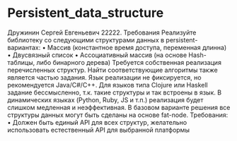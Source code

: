 # Persistent_data_structure
Дружинин Сергей Евгеньевич 22222.
Требования
Реализуйте библиотеку со следующими структурами данных в persistent-вариантах:
• Массив (константное время доступа, переменная длинна)
• Двусвязный список
• Ассоциативный массив (на основе Hash-таблицы, либо бинарного дерева)
Требуется собственная реализация перечисленных структур. Найти соответствующие
алгоритмы также является частью задания. Язык реализации не фиксируется, но
рекомендуется Java/C#/C++. Для языков типа Clojure или Haskell задание бессмысленно, т.к.
такие структуры и так встроены в язык. В динамических языках (Python, Ruby, JS и т.п.)
реализация будет слишком медленная и неэффективная. В базовом варианте решения все
структуры данных могут быть сделаны на основе fat-node. Требования:
• Должен быть единый API для всех структур, желательно использовать естественный
API для выбранной платформы
